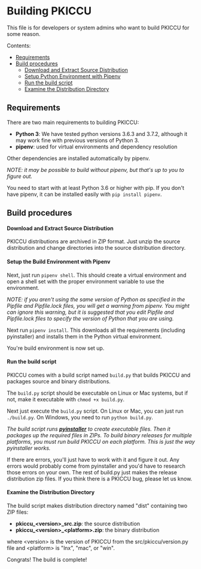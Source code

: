 <!--
Copyright 2019 Gradkell Systems, Inc. Author: Mike R. Prevost,
mprevost@gradkell.com

This file is part of PKICCU.

PKICCU is free software: you can redistribute it and/or modify it under the
terms of the GNU General Public License as published by the Free Software
Foundation, either version 3 of the License, or (at your option) any later
version.

PKICCU is distributed in the hope that it will be useful, but WITHOUT ANY
WARRANTY; without even the implied warranty of MERCHANTABILITY or FITNESS FOR A
PARTICULAR PURPOSE.  See the GNU General Public License for more details.

You should have received a copy of the GNU General Public License along with
this program.  If not, see <https://www.gnu.org/licenses/>.
-->

# Building PKICCU

This file is for developers or system admins who want to build PKICCU for some
reason.

Contents:

- [Requirements](#requirements)
- [Build procedures](#build-procedures)
  - [Download and Extract Source
    Distribution](#download-and-extract-source-distribution)
  - [Setup Python Environment with
    Pipenv](#setup-the-build--environment-with-pipenv)
  - [Run the build script](#run-the-build-script)
  - [Examine the Distribution Directory](#examine-the-distribution-directory)

## Requirements

There are two main requirements to building PKICCU:

- **Python 3**: We have tested python versions 3.6.3 and 3.7.2, although it may
  work fine with previous versions of Python 3.
- **pipenv**: used for virtual environments and dependency resolution

Other dependencies are installed automatically by pipenv.

_NOTE: it may be possible to build without pipenv, but that's up to you to
figure out._

You need to start with at least Python 3.6 or higher with pip. If you don't have
pipenv, it can be installed easily with `pip install pipenv`.

## Build procedures

#### Download and Extract Source Distribution

PKICCU distributions are archived in ZIP format. Just unzip the source
distribution and change directories into the source distribution directory.

#### Setup the Build Environment with Pipenv

Next, just run `pipenv shell`. This should create a virtual environment and open
a shell set with the proper environment variable to use the environment.

_NOTE: if you aren't using the same version of Python as specified in the
Pipfile and Pipfile.lock files, you will get a warning from pipenv. You might
can ignore this warning, but it is suggested that you edit Pipfile and
Pipfile.lock files to specify the version of Python that you are using._

Next run `pipenv install`. This downloads all the requirements (including
pyinstaller) and installs them in the Python virtual environment.

You're build environment is now set up.

#### Run the build script

PKICCU comes with a build script named `build.py` that builds PKICCU and
packages source and binary distributions.

The `build.py` script should be executable on Linux or Mac systems, but if not,
make it executable with `chmod +x build.py`.

Next just execute the `build.py` script. On Linux or Mac, you can just run
`./build.py`. On Windows, you need to run `python build.py`.

_The build script runs **[pyinstaller](https://www.pyinstaller.org/)** to create
executable files. Then it packages up the required files in ZIPs. To build
binary releases for multiple platforms, you must run build PKICCU on each
platform. This is just the way pyinstaller works._

If there are errors, you'll just have to work with it and figure it out. Any
errors would probably come from pyinstaller and you'd have to research those
errors on your own. The rest of build.py just makes the release distribution
zip files. If you think there is a PKICCU bug, please let us know.

#### Examine the Distribution Directory

The build script makes distribution directory named "dist" containing two ZIP
files:

- **pkiccu\_&lt;version&gt;\_src.zip**: the source distribution
- **pkiccu\_&lt;version&gt;\_&lt;platform&gt;.zip**: the binary distribution

where &lt;version&gt; is the version of PKICCU from the src/pkiccu/version.py
file and &lt;platform&gt; is "lnx", "mac", or "win".

Congrats! The build is complete!
